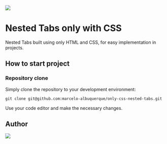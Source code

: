 <img src="https://repository-images.githubusercontent.com/427398651/e1d94256-3dac-484d-8636-24bf8353c4fa" />

# Nested Tabs only with CSS

Nested Tabs built using only HTML and CSS, for easy implementation in projects.

## How to start project

### Repository clone

Simply clone the repository to your development environment:

    git clone git@github.com:marcelo-albuquerque/only-css-nested-tabs.git

Use your code editor and make the necessary changes.

## Author

<a href="https://marceloalbuquerque.com.br" target="_blank">
    <img src="https://www.dropbox.com/s/u3itftlnd3jhwx9/cover_EN.jpg?raw=1" />
</a>